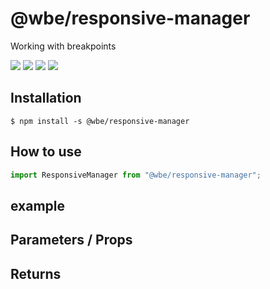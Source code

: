 # @wbe/responsive-manager

Working with breakpoints

![](https://img.shields.io/npm/v/@wbe/responsive-manager/latest.svg)
![](https://img.shields.io/bundlephobia/minzip/@wbe/responsive-manager.svg)
![](https://img.shields.io/npm/dt/@wbe/responsive-manager.svg)
![](https://img.shields.io/npm/l/@wbe/responsive-manager.svg)

## Installation

```shell script
$ npm install -s @wbe/responsive-manager
```

## How to use

```js
import ResponsiveManager from "@wbe/responsive-manager";
```

## example

## Parameters / Props

## Returns
